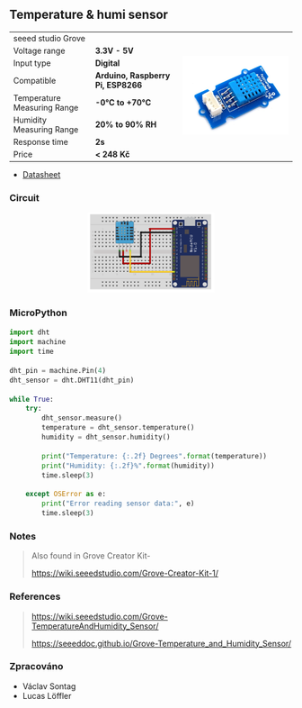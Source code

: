 ## Temperature & humi sensor

<table border="0" width="100%"><tr><td colspan=2 width="60%">seeed studio Grove </td>
<td rowspan=9 width="40%" align="right"><img src="../../.img/humi.jpg" width="200px" /></td></tr>
<tr><td>Voltage range</td><td><b>3.3V - 5V</b></td></tr>
<tr><td>Input type</td><td><b>Digital</b></td></tr>
<tr><td>Compatible</td><td><b>Arduino, Raspberry Pi, ESP8266</b></td></tr>
<tr><td>Temperature Measuring Range</td><td><b>-0°C to +70°C</b></td></tr>
<tr><td>Humidity Measuring Range</td><td><b>20% to 90% RH</b></td></tr>
<tr><td>Response time</td><td><b>2s</b></td></tr>
<tr><td>Price</td><td><b>< 248 Kč</b></td></tr></table>

* [Datasheet](./datasheet.pdf)

### Circuit
<p align="center"><img src="../../.img/humi.png" width="45%" /></p>

### MicroPython

```python
import dht
import machine
import time

dht_pin = machine.Pin(4)
dht_sensor = dht.DHT11(dht_pin)

while True:
    try:
        dht_sensor.measure()
        temperature = dht_sensor.temperature()
        humidity = dht_sensor.humidity()

        print("Temperature: {:.2f} Degrees".format(temperature))
        print("Humidity: {:.2f}%".format(humidity))
        time.sleep(3)

    except OSError as e:
        print("Error reading sensor data:", e)
        time.sleep(3)
```

### Notes
> Also found in Grove Creator Kit-
>
>https://wiki.seeedstudio.com/Grove-Creator-Kit-1/

### References
> https://wiki.seeedstudio.com/Grove-TemperatureAndHumidity_Sensor/
>
> https://seeeddoc.github.io/Grove-Temperature_and_Humidity_Sensor/

### Zpracováno
- Václav Sontag
- Lucas Löffler
